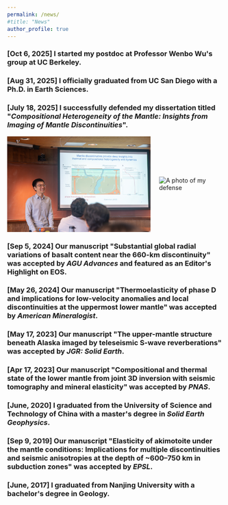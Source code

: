 ```yaml
---
permalink: /news/
#title: "News"
author_profile: true
---
```


<!-- 
# []I joined Professor Wenbo Wu's group at UC Berkeley. I will work on seismic ocean thermometry.
-->  
### [Oct 6, 2025] I started my postdoc at Professor Wenbo Wu's group at UC Berkeley.

### [Aug 31, 2025] I officially graduated from UC San Diego with a Ph.D. in Earth Sciences.

### [July 18, 2025] I successfully defended my dissertation titled "*Compositional Heterogeneity of the Mantle: Insights from Imaging of Mantle Discontinuities*".
<div style="display: flex; align-items: center; gap: 20px;">
  <img src="/images/defense1.JPG" alt="A photo of my defense" width="335">
  <img src="/images/defense2.jpeg" alt="A photo of my defense" width="295">
</div>

<!--
### [July 1, 2025] I gave a talk at Woods Hole Oceanographic Institution titled "Compositional Heterogeneity of the Mantle: Insights from Imaging of Mantle Discontinuities"

### [Dec, 2024] I gave a oral presentation at AGU24 Annual Meeting
-->

### [Sep 5, 2024] Our manuscript "Substantial global radial variations of basalt content near the 660-km discontinuity" was accepted by *AGU Advances* and featured as an Editor's Highlight on EOS.

### [May 26, 2024] Our manuscript "Thermoelasticity of phase D and implications for low-velocity anomalies and local discontinuities at the uppermost lower mantle" was accepted by *American Mineralogist*.

### [May 17, 2023] Our manuscript "The upper-mantle structure beneath Alaska imaged by teleseismic S-wave reverberations" was accepted by *JGR: Solid Earth*.

### [Apr 17, 2023] Our manuscript "Compositional and thermal state of the lower mantle from joint 3D inversion with seismic tomography and mineral elasticity" was accepted by *PNAS*.

### [June, 2020] I graduated from the University of Science and Technology of China with a master's degree in *Solid Earth Geophysics*.

### [Sep 9, 2019] Our manuscript "Elasticity of akimotoite under the mantle conditions: Implications for multiple discontinuities and seismic anisotropies at the depth of ~600–750 km in subduction zones" was accepted by *EPSL*.

### [June, 2017] I graduated from Nanjing University with a bachelor's degree in Geology.
<!--
### Poster
* 2024 SEDI Conference, Barrington MA
* 2023, 2025 Gordon Research Conference: Interior of the Earth, South Hadley MA
* 2019 AGU Fall Meeting, San Francisco CA
-->